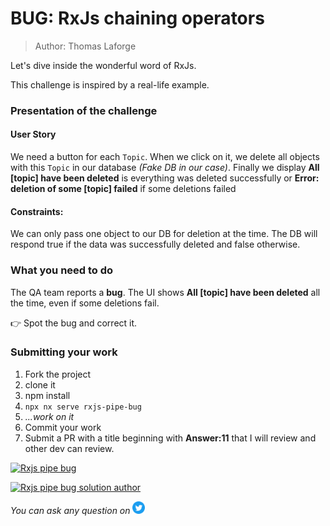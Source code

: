 <h1>BUG: RxJs chaining operators</h1>

> Author: Thomas Laforge

Let's dive inside the wonderful word of RxJs.

This challenge is inspired by a real-life example.

### Presentation of the challenge

#### User Story

We need a button for each `Topic`. When we click on it, we delete all objects with this `Topic` in our database _(Fake DB in our case)_. Finally we display **All [topic] have been deleted** is everything was deleted successfully or **Error: deletion of some [topic] failed** if some deletions failed

#### Constraints:

We can only pass one object to our DB for deletion at the time. The DB will respond true if the data was successfully deleted and false otherwise.

### What you need to do

The QA team reports a **bug**. The UI shows **All [topic] have been deleted** all the time, even if some deletions fail.

👉 Spot the bug and correct it.

### Submitting your work

1. Fork the project
2. clone it
3. npm install
4. `npx nx serve rxjs-pipe-bug`
5. _...work on it_
6. Commit your work
7. Submit a PR with a title beginning with **Answer:11** that I will review and other dev can review.

<a href="https://github.com/tomalaforge/angular-challenges/pulls?q=label%3A11+label%3Aanswer"><img src="https://img.shields.io/badge/-Solutions-green" alt="Rxjs pipe bug"/></a>

<a href='https://github.com/tomalaforge/angular-challenges/pulls?q=label%3A11+label%3A"answer+author"'><img src="https://img.shields.io/badge/-Author solution-important" alt="Rxjs pipe bug solution author"/></a>

<!-- <a href="{Blog post url}" target="_blank" rel="noopener noreferrer"><img src="https://img.shields.io/badge/-Blog post explanation-blue" alt="{Project name} blog article"/></a> -->

_You can ask any question on_ <a href="https://twitter.com/laforge_toma" target="_blank" rel="noopener noreferrer"><img src="./../../logo/twitter.svg" height=20px alt="twitter"/></a>
